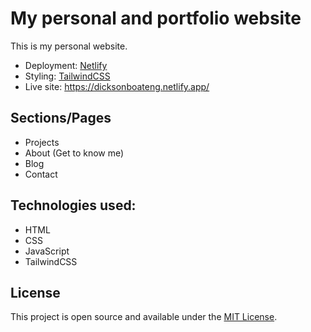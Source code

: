 # My personal and portfolio website
This is my personal website.

 - Deployment: [Netlify](https://www.netlify.com/)
 - Styling: [TailwindCSS](https://tailwindcss.com/)
 - Live site: https://dicksonboateng.netlify.app/
 
 ## Sections/Pages
 - Projects
 - About (Get to know me)
 - Blog
 - Contact
 
 ## Technologies used:
 - HTML
 - CSS
 - JavaScript
 - TailwindCSS
 
## License 
This project is open source and available under the [MIT License](LICENSE.md).
